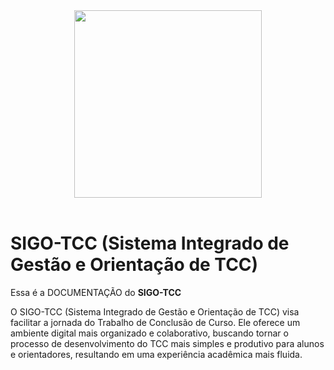 <div align="center"> 
<img src = "https://github.com/user-attachments/assets/8e30d7f8-3f17-442e-a525-ef5dd4b7ec9d" width=300px>
</div>

<br>

# SIGO-TCC (Sistema Integrado de Gestão e Orientação de TCC)

Essa é a DOCUMENTAÇÃO do **SIGO-TCC**

O SIGO-TCC (Sistema Integrado de Gestão e Orientação de TCC) visa facilitar a jornada do Trabalho de Conclusão de Curso. Ele oferece um ambiente digital mais organizado e colaborativo, buscando tornar o processo de desenvolvimento do TCC mais simples e produtivo para alunos e orientadores, resultando em uma experiência acadêmica mais fluida.
